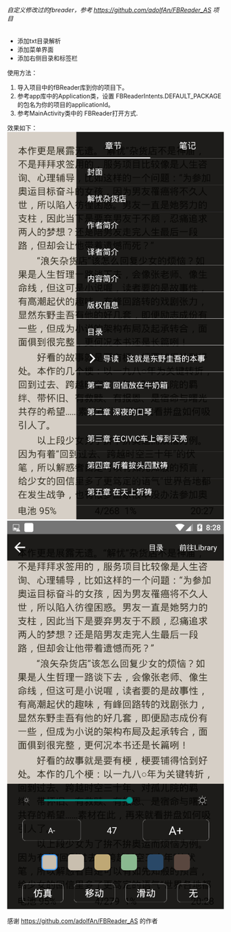 ###### 自定义修改过的fbreader，参考 https://github.com/adolfAn/FBReader_AS 项目
- 添加txt目录解析
- 添加菜单界面
- 添加右侧目录和标签栏

使用方法：
1. 导入项目中的fBReader库到你的项目下。
2. 参考app库中的Application类，设置 FBReaderIntents.DEFAULT_PACKAGE 的包名为你的项目的applicationId。
3. 参考MainActivity类中的 FBReader打开方式.

效果如下：
![](https://github.com/Ubitar/FBReader_AS_huang/blob/master/screenshot/screen1.png)
![](https://github.com/Ubitar/FBReader_AS_huang/blob/master/screenshot/screen2.png)

感谢 https://github.com/adolfAn/FBReader_AS 的作者